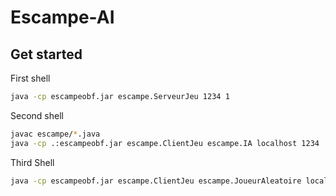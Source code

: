 # Escampe-AI


## Get started
First shell
```bash
java -cp escampeobf.jar escampe.ServeurJeu 1234 1
```
Second shell
```bash
javac escampe/*.java 
java -cp .:escampeobf.jar escampe.ClientJeu escampe.IA localhost 1234
```
Third Shell
```bash
java -cp escampeobf.jar escampe.ClientJeu escampe.JoueurAleatoire localhost 1234
```
